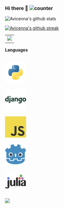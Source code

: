 ### Hi there 👋               ![counter](https://enjle1r4ff7hltp.m.pipedream.net)
![Avicenna's github stats](https://github-readme-stats.vercel.app/api?username=avicennajr&count_private=true&show_icons=true&theme=synthwave)

[![Avicenna's github streak](https://github-readme-streak-stats.herokuapp.com/?user=avicennajr&theme=blue-green)](https://github.com/avicennajr/)
<center>
  <table>
  <tr>
      <td><a href="https://github-readme-stats.vercel.app/api/top-langs/?username=avicennajr&layout=compact&langs_count=8&hide=Mako&theme=nightowl&count_private=true&border_radius=15&border_color=#212121">
  <img  src="https://github-readme-stats.vercel.app/api/top-langs/?username=avicennajr&layout=compact&langs_count=8&hide=html&theme=nightowl&border_radius=15&border_color=#212121" />
  
</a>
</td>
  </tr>   
</table>
</center>

**Languages**


<code > <img height = "70" src = "https://raw.githubusercontent.com/github/explore/80688e429a7d4ef2fca1e82350fe8e3517d3494d/topics/python/python.png" > </code >
<code > <img height = "70" src = "https://raw.githubusercontent.com/github/explore/80688e429a7d4ef2fca1e82350fe8e3517d3494d/topics/django/django.png" > </code >
<code > <img height = "70" src = "https://raw.githubusercontent.com/github/explore/80688e429a7d4ef2fca1e82350fe8e3517d3494d/topics/javascript/javascript.png" > </code >
<code > <img height = "70" src = "https://raw.githubusercontent.com/github/explore/80688e429a7d4ef2fca1e82350fe8e3517d3494d/topics/godot/godot.png" > </code >
<code > <img height = "70" src = "https://raw.githubusercontent.com/github/explore/49e13f12be05e7e3f3616bb7a5030d70b259f320/topics/julia/julia.png" > </code >
<code > <img height = "70" src = "https://raw.githubusercontent.com/github/explore/80688e429a7d4ef2fca1e82350fe8e3517d3494d/topics/mysql/pstgresql.png" > </code >
<!--
**avicennajr/avicennajr** is a ✨ _special_ ✨ repository because its `README.md` (this file) appears on your GitHub profile.
Here are some ideas to get you started:
- 🔭 I’m currently working on ...
- 🌱 I’m currently learning ...
- 👯 I’m looking to collaborate on ...
- 🤔 I’m looking for help with ...
- 💬 Ask me about ...
- 📫 How to reach me: ...
- 😄 Pronouns: ...
- ⚡ Fun fact: ...
-->
